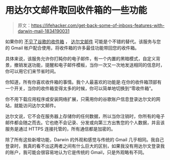 # 用达尔文邮件取回收件箱的一些功能

> 原文：<https://lifehacker.com/get-back-some-of-inboxs-features-with-darwin-mail-1834190031>

如果你的 [不见了谷歌的收件箱](https://gadgets.ndtv.com/apps/news/google-inbox-by-gmail-older-android-apks-stop-functioning-users-2026005) ， [达尔文邮件](https://www.darwinmail.app/) 可能是个不错的替代。该服务与您的 Gmail 帐户配合使用，将收件箱的许多最佳功能带回您的收件箱。



具体来说，该服务允许你打盹你的电子邮件，有一个内置的黑暗模式，自定义背景，撤销发送功能，提醒和电子邮件模板，当你一次又一次地发送相同的信息时，你可以用它们来节省时间。

你知道，所有你喜欢收件箱的事情。我个人最喜欢的功能是:在你的收件箱顶部有一个开关，当你的收件箱变得太多的时候，你可以简单地切换到“零收件箱”。

你不用下载应用程序或安装网络扩展，只需用你的谷歌账户信息登录达尔文的网站，就能访问达尔文邮件。

达尔文说，它不会在服务器上存储你的任何数据，所以当你注销时，你所有的电子邮件都会随之而去。它也绝不会记录、分发或向第三方出售您的个人数据，并且该服务是通过 HTTPS 连接托管的，所有通信都是加密的。

除了所有这些新增功能，Darwin 的外观和感觉与传统的 Gmail 几乎相同。我自己登录时，我真的看不出这两者之间有什么巨大的区别，如果我没有用达尔文登录我的账户，我可能会很容易地认为它是传统的 Gmail，只是外观略有不同。